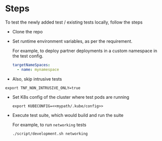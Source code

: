 # Steps

To test the newly added test / existing tests locally, follow the steps


-  Clone the repo

- Set runtime environment variables, as per the requirement.

    For example, to deploy partner deployments in a custom namespace in the test config.
    ```yaml
    targetNameSpaces:
      - name: mynamespace
    ```

- Also, skip intrusive tests
```shell
export TNF_NON_INTRUSIVE_ONLY=true
```

- Set K8s config of the cluster where test pods are running

    ```shell
    export KUBECONFIG=<<mypath/.kube/config>>
    ```

- Execute test suite, which would build and run the suite

    For example, to run `networking` tests

    ```shell
    ./script/development.sh networking
    ```
